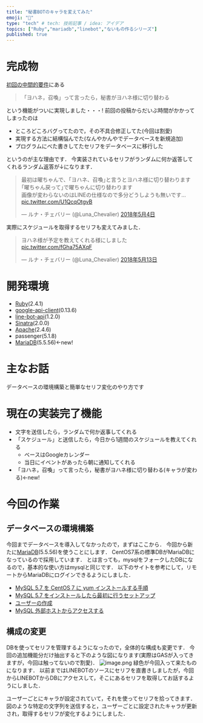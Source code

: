 ```yaml
---
title: "秘書BOTのキャラを変えてみた"
emoji: "🔖"
type: "tech" # tech: 技術記事 / idea: アイデア
topics: ["Ruby","mariadb","linebot","ないもの作るシリーズ"]
published: true
---
```

# 完成物
[初回の中間的要件](https://qiita.com/LunaChevalier/items/06706546762dfde04b44#%E4%B8%AD%E9%96%93%E7%9A%84%E8%A6%81%E4%BB%B6)にある

> 「ヨハネ，召喚」って言ったら，秘書がヨハネ様に切り替わる

という機能がついに実現しました・・・!
前回の投稿からだいぶ時間がかかってしまったのは

* ところどころバグってたので，その不具合修正してた(今回は割愛)
* 実現する方法に結構悩んでた(なんやかんやでデータベースを新規追加)
* プログラムにべた書きしてたセリフをデータベースに移行した

というのが主な理由です．
今実装されているセリフがランダムに何か返答してくれるランダム返答が↓になります．
<blockquote class="twitter-tweet" data-lang="ja"><p lang="ja" dir="ltr">最初は曜ちゃんで、｢ヨハネ、召喚｣と言うとヨハネ様に切り替わります<br>｢曜ちゃん戻って｣で曜ちゃんに切り替わります<br>画像が変わらないのはLINEの仕様なので多分どうしようも無いです… <a href="https://t.co/U1QcqOtgvB">pic.twitter.com/U1QcqOtgvB</a></p>&mdash; ルナ・チェバリー (@Luna_Chevalier) <a href="https://twitter.com/Luna_Chevalier/status/992470448620425221?ref_src=twsrc%5Etfw">2018年5月4日</a></blockquote>
<script async src="https://platform.twitter.com/widgets.js" charset="utf-8"></script>

実際にスケジュールを取得するセリフも変えてみました．
<blockquote class="twitter-tweet" data-lang="ja"><p lang="ja" dir="ltr">ヨハネ様が予定を教えてくれる様にしました <a href="https://t.co/fGha75AXqF">pic.twitter.com/fGha75AXqF</a></p>&mdash; ルナ・チェバリー (@Luna_Chevalier) <a href="https://twitter.com/Luna_Chevalier/status/995802670467174400?ref_src=twsrc%5Etfw">2018年5月13日</a></blockquote>
<script async src="https://platform.twitter.com/widgets.js" charset="utf-8"></script>


# 開発環境
* [Ruby](https://www.ruby-lang.org/ja/)(2.4.1)
* [google-api-client](https://github.com/google/google-api-ruby-client)(0.13.6)
* [line-bot-api](https://developers.line.me/ja/)(1.2.0)
* [Sinatra](http://sinatrarb.com/intro-ja.html)(2.0.0)
* [Apache](https://httpd.apache.org/)(2.4.6)
* passenger(5.1.8)
* [MariaDB](https://mariadb.org/)(5.5.56)←new!

# 主なお話
データベースの環境構築と簡単なセリフ変化のやり方です

# 現在の実装完了機能
* 文字を送信したら，ランダムで何か返事してくれる
* 「スケジュール」と送信したら，今日から1週間のスケジュールを教えてくれる
  * ベースはGoogleカレンダー
  * 当日にイベントがあったら朝に通知してくれる
* 「ヨハネ，召喚」って言ったら，秘書がヨハネ様に切り替わる(キャラが変わる)←new!

# 今回の作業
## データベースの環境構築
今回までデータベースを導入してなかったので，まずはここから．
今回から新たに[MariaDB](https://mariadb.org/)(5.5.56)を使うことにします．
CentOS7系の標準DBがMariaDBになっているので採用しています．
とは言っても，mysqlをフォークしたDBになるので，基本的な使い方はmysqlと同じです．
以下のサイトを参考にして，リモートからMariaDBにログインできるようにしました．

* [MySQL 5.7 を CentOS 7 に yum インストールする手順](https://weblabo.oscasierra.net/installing-mysql57-centos7-yum/)
* [MySQL 5.7 をインストールしたら最初に行うセットアップ](https://weblabo.oscasierra.net/mysql-57-init-setup/)
* [ユーザーの作成](https://www.dbonline.jp/mysql/user/index1.html)
* [MySQL 外部ホストからアクセスする](http://ext.omo3.com/linux/mysql_host.html)

## 構成の変更
DBを使ってセリフを管理するようになったので，全体的な構成も変更です．
今回の追加機能分だけ抽出すると下のような図になります(実際はGASが入ってきますが，今回は触ってないので割愛)．
![image.png](https://qiita-image-store.s3.amazonaws.com/0/56006/11645448-98b1-0484-ba77-26558a196ce3.png)
緑色が今回入って来たものになります．
以前まではLINEBOTのソースにセリフを直書きしましたが，今回からLINEBOTからDBにアクセスして，そこにあるセリフを取得してお話するようにしました．

ユーザーごとにキャラが設定されていて，それを使ってセリフを拾ってきます．
図のような特定の文字列を送信すると，ユーザーごとに設定されたキャラが更新され，取得するセリフが変化するようにしました．
